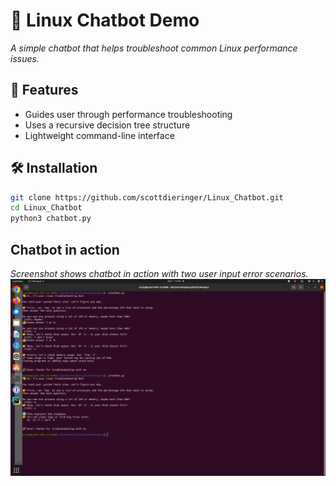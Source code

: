 # 🤖 Linux Chatbot Demo
*A simple chatbot that helps troubleshoot common Linux performance issues.*

## 🚀 Features
- Guides user through performance troubleshooting  
- Uses a recursive decision tree structure  
- Lightweight command-line interface  

## 🛠️ Installation
```bash
git clone https://github.com/scottdieringer/Linux_Chatbot.git
cd Linux_Chatbot
python3 chatbot.py
```

## Chatbot in action

*Screenshot shows chatbot in action with two user input error scenarios.*
![Decision Tree](chatbot_in_action.png)

